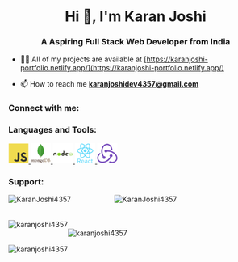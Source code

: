<h1 align="center">Hi 👋, I'm Karan Joshi</h1>
<h3 align="center">A Aspiring Full Stack Web Developer from India</h3>

- 👨‍💻 All of my projects are available at [https://karanjoshi-portfolio.netlify.app/](https://karanjoshi-portfolio.netlify.app/)

- 📫 How to reach me **karanjoshidev4357@gmail.com**

<h3 align="left">Connect with me:</h3>
<p align="left">
</p>

<h3 align="left">Languages and Tools:</h3>
<p align="left"> <a href="https://developer.mozilla.org/en-US/docs/Web/JavaScript" target="_blank" rel="noreferrer"> <img src="https://raw.githubusercontent.com/devicons/devicon/master/icons/javascript/javascript-original.svg" alt="javascript" width="40" height="40"/> </a> <a href="https://www.mongodb.com/" target="_blank" rel="noreferrer"> <img src="https://raw.githubusercontent.com/devicons/devicon/master/icons/mongodb/mongodb-original-wordmark.svg" alt="mongodb" width="40" height="40"/> </a> <a href="https://nodejs.org" target="_blank" rel="noreferrer"> <img src="https://raw.githubusercontent.com/devicons/devicon/master/icons/nodejs/nodejs-original-wordmark.svg" alt="nodejs" width="40" height="40"/> </a> <a href="https://reactjs.org/" target="_blank" rel="noreferrer"> <img src="https://raw.githubusercontent.com/devicons/devicon/master/icons/react/react-original-wordmark.svg" alt="react" width="40" height="40"/> </a> <a href="https://redux.js.org" target="_blank" rel="noreferrer"> <img src="https://raw.githubusercontent.com/devicons/devicon/master/icons/redux/redux-original.svg" alt="redux" width="40" height="40"/> </a> </p>

<h3 align="left">Support:</h3>
<p><a href="https://www.buymeacoffee.com/KaranJoshi4357"> <img align="left" src="https://cdn.buymeacoffee.com/buttons/v2/default-yellow.png" height="50" width="210" alt="KaranJoshi4357" /></a><a href="https://ko-fi.com/KaranJoshi4357"> <img align="left" src="https://cdn.ko-fi.com/cdn/kofi3.png?v=3" height="50" width="210" alt="KaranJoshi4357" /></a></p><br><br>

<p><img align="left" src="https://github-readme-stats.vercel.app/api/top-langs?username=karanjoshi4357&show_icons=true&locale=en&layout=compact" alt="karanjoshi4357" /></p>

<p>&nbsp;<img align="center" src="https://github-readme-stats.vercel.app/api?username=karanjoshi4357&show_icons=true&locale=en" alt="karanjoshi4357" /></p>

<p><img align="center" src="https://github-readme-streak-stats.herokuapp.com/?user=karanjoshi4357&" alt="karanjoshi4357" /></p>
